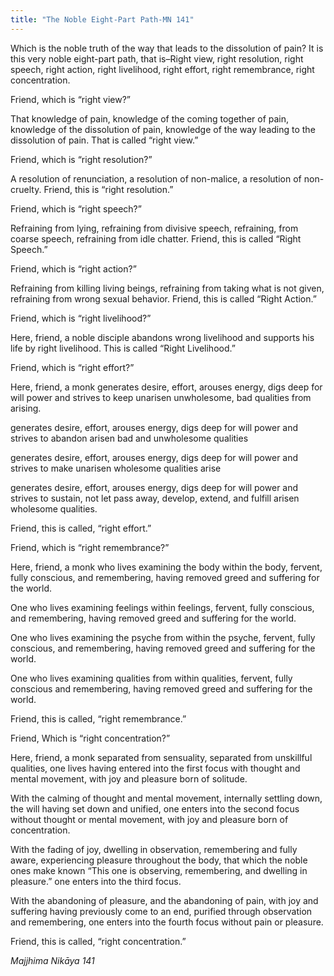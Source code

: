 ```yaml
---
title: "The Noble Eight-Part Path-MN 141"
---
```


Which is the noble truth of the way that leads to the dissolution of pain? It is this very noble eight-part path, that is–Right view, right resolution, right speech, right action, right livelihood, right effort, right remembrance, right concentration.

Friend, which is “right view?”

That knowledge of pain, knowledge of the coming together of pain, knowledge of the dissolution of pain, knowledge of the way leading to the dissolution of pain. That is called “right view.”

Friend, which is “right resolution?”

A resolution of renunciation, a resolution of non-malice, a resolution of non-cruelty. Friend, this is “right resolution.”

Friend, which is “right speech?”

Refraining from lying, refraining from divisive speech, refraining, from coarse speech, refraining from idle chatter. Friend, this is called “Right Speech.”

Friend, which is “right action?”

Refraining from killing living beings, refraining from taking what is not given, refraining from wrong sexual behavior. Friend, this is called “Right Action.”

Friend, which is “right livelihood?”

Here, friend, a noble disciple abandons wrong livelihood and supports his life by right livelihood. This is called “Right Livelihood.”

Friend, which is “right effort?”

Here, friend, a monk generates desire, effort, arouses energy, digs deep for will power and strives to keep unarisen unwholesome, bad qualities from arising.

generates desire, effort, arouses energy, digs deep for will power and strives to abandon arisen bad and unwholesome qualities

generates desire, effort, arouses energy, digs deep for will power and strives to make unarisen wholesome qualities arise

generates desire, effort, arouses energy, digs deep for will power and strives to sustain, not let pass away, develop, extend, and fulfill arisen wholesome qualities.

Friend, this is called, “right effort.”

Friend, which is “right remembrance?”

Here, friend, a monk who lives examining the body within the body, fervent, fully conscious, and remembering, having removed greed and suffering for the world.

One who lives examining feelings within feelings, fervent, fully conscious, and remembering, having removed greed and suffering for the world.

One who lives examining the psyche from within the psyche, fervent, fully conscious, and remembering, having removed greed and suffering for the world.

One who lives examining qualities from within qualities, fervent, fully conscious and remembering, having removed greed and suffering for the world.

Friend, this is called, “right remembrance.”

Friend, Which is “right concentration?”

Here, friend, a monk separated from sensuality, separated from unskillful qualities, one lives having entered into the first focus with thought and mental movement, with joy and pleasure born of solitude.

With the calming of thought and mental movement, internally settling down, the will having set down and unified, one enters into the second focus without thought or mental movement, with joy and pleasure born of concentration.

With the fading of joy, dwelling in observation, remembering and fully aware, experiencing pleasure throughout the body, that which the noble ones make known “This one is observing, remembering, and dwelling in pleasure.” one enters into the third focus.

With the abandoning of pleasure, and the abandoning of pain, with joy and suffering having previously come to an end, purified through observation and remembering, one enters into the fourth focus without pain or pleasure.

Friend, this is called, “right concentration.”

_Majjhima Nikāya 141_
